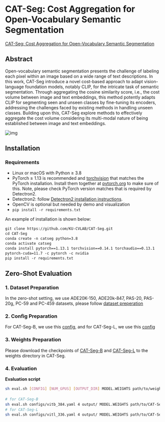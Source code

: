 # CAT-Seg: Cost Aggregation for Open-Vocabulary Semantic Segmentation

[CAT-Seg: Cost Aggregation for Open-Vocabulary Semantic Segmentation](https://arxiv.org/abs/2303.11797)

## Abstract

Open-vocabulary semantic segmentation presents the challenge of labeling each pixel within an image based on a wide range of text descriptions. In this work, CAT-Seg introduce a novel cost-based approach to adapt vision-language foundation models, notably CLIP, for the intricate task of semantic segmentation. Through aggregating the cosine similarity score, i.e., the cost volume between image and text embeddings, this method potently adapts CLIP for segmenting seen and unseen classes by fine-tuning its encoders, addressing the challenges faced by existing methods in handling unseen classes. Building upon this, CAT-Seg explore methods to effectively aggregate the cost volume considering its multi-modal nature of being established between image and text embeddings.

![img](..\..\images\catseg-overview.png)

## Installation

### Requirements
- Linux or macOS with Python ≥ 3.8
- PyTorch ≥ 1.13 is recommended and [torchvision](https://github.com/pytorch/vision/) that matches the PyTorch installation.
  Install them together at [pytorch.org](https://pytorch.org) to make sure of this. Note, please check
  PyTorch version matches that is required by Detectron2.
- Detectron2: follow [Detectron2 installation instructions](https://detectron2.readthedocs.io/tutorials/install.html).
- OpenCV is optional but needed by demo and visualization
- `pip install -r requirements.txt`

An example of installation is shown below:

```
git clone https://github.com/KU-CVLAB/CAT-Seg.git
cd CAT-Seg
conda create -n catseg python=3.8
conda activate catseg
conda install pytorch==1.13.1 torchvision==0.14.1 torchaudio==0.13.1 pytorch-cuda=11.7 -c pytorch -c nvidia
pip install -r requirements.txt
```

## Zero-Shot Evaluation

### 1. Dataset Preparation

In the zero-shot setting, we use ADE20K-150, ADE20k-847, PAS-20, PAS-20g, PC-59 and PC-459 datasets, please follow [dataset preperation](https://github.com/KU-CVLAB/CAT-Seg/blob/main/datasets/README.md)

### 2. Config Preparation

For CAT-Seg-B, we use this [config](https://github.com/KU-CVLAB/CAT-Seg/blob/main/configs/vitb_384.yaml), and for CAT-Seg-L, we use this [config](https://github.com/KU-CVLAB/CAT-Seg/blob/main/configs/vitl_336.yaml)

### 3. Weights Preparation

Please download the checkpoints of [CAT-Seg-B](https://huggingface.co/spaces/hamacojr/CAT-Seg-weights/resolve/main/model_base.pth) and [CAT-Seg-L](https://huggingface.co/spaces/hamacojr/CAT-Seg-weights/resolve/main/model_large.pth) to the weights directory in CAT-Seg.

### 4. Evaluation

**Evaluation script**

```bash
sh eval.sh [CONFIG] [NUM_GPUS] [OUTPUT_DIR] MODEL.WEIGHTS path/to/weights.pth

# for CAT-Seg-B
sh eval.sh configs/vitb_384.yaml 4 output/ MODEL.WEIGHTS path/to/CAT-Seg-B/weights.pth
# for CAT-Seg-L
sh eval.sh configs/vitl_336.yaml 4 output/ MODEL.WEIGHTS path/to/CAT-Seg-L/weights.pth
```

